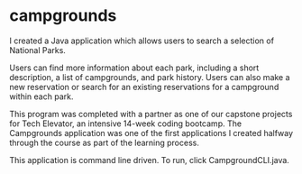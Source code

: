 # campgrounds
I created a Java application which allows users to search a selection of National Parks. 

Users can find more information about each park, including a short description, a list of campgrounds, and park history. Users can also make a new reservation or search for an existing reservations for a campground within each park. 

This program was completed with a partner as one of our capstone projects for Tech Elevator, an intensive 14-week coding bootcamp. The Campgrounds application was one of the first applications I created halfway through the course as part of the learning process. 

This application is command line driven. To run, click CampgroundCLI.java.

